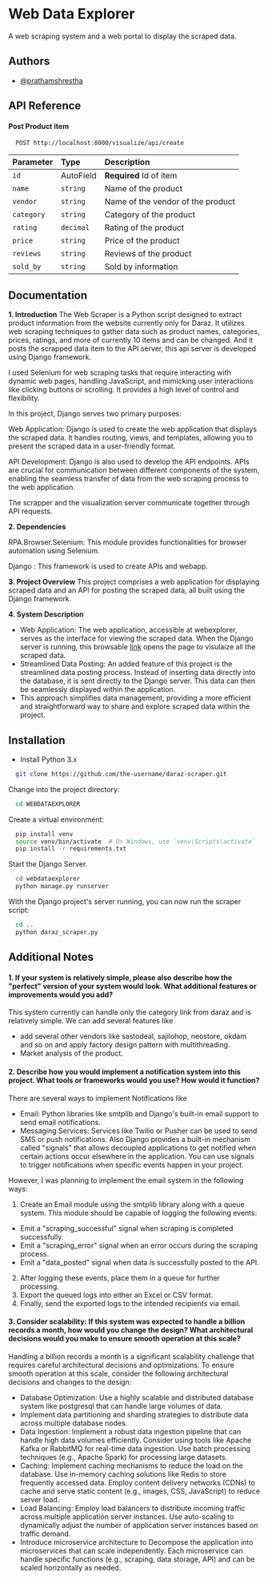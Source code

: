 
# Web Data Explorer

 A web scraping system and a web portal to display the scraped data. 


## Authors

- [@prathamshrestha](https://github.com/prathamshrestha)


## API Reference

#### Post Product item

```http
  POST http://localhost:8000/visualize/api/create
```

| Parameter | Type     | Description                       |
| :-------- | :------- | :-------------------------------- |
| `id`      | AutoField | **Required** Id of item  |
| `name`      | `string` |  Name of the product |
| `vendor`      | `string` |  Name of the vendor of the product |
| `category`      | `string` |  Category of the product |
| `rating`      | `decimal` |  Rating of the product |
| `price`      | `string` |  Price of the product |
| `reviews`      | `string` |  Reviews of the product |
| `sold_by`      | `string` |  Sold by information |



## Documentation

**1. Introduction** 
The Web Scraper is a Python script designed to extract product information from the website currently only for Daraz. It utilizes web scraping techniques to gather data such as product names, categories, prices, ratings, and more of currently 10 items and can be changed. And it posts the scrapped data item to the API server, this api server is developed using Django framework. 

I used Selenium for web scraping tasks that require interacting with dynamic web pages, handling JavaScript, and mimicking user interactions like clicking buttons or scrolling. It provides a high level of control and flexibility.

In this project, Django serves two primary purposes:

Web Application: Django is used to create the web application that displays the scraped data. It handles routing, views, and templates, allowing you to present the scraped data in a user-friendly format.

API Development: Django is also used to develop the API endpoints. APIs are crucial for communication between different components of the system, enabling the seamless transfer of data from the web scraping process to the web application.

The scrapper and the visualization server communicate together through API requests. 

**2. Dependencies**

RPA.Browser.Selenium: This module provides functionalities for browser automation using Selenium.

Django : This framework is used to create APIs and webapp.


**3. Project Overview**
This project comprises a web application for displaying scraped data and an API for posting the scraped data, all built using the Django framework.

**4. System Description**
- Web Application: The web application, accessible at webexplorer, serves as the interface for viewing the scraped data. When the Django server is running, this browsable [link](http://localhost:8000/scrape_data_list/) opens the page to visulaize all the scraped data.
- Streamlined Data Posting: An added feature of this project is the streamlined data posting process. Instead of inserting data directly into the database, it is sent directly to the Django server. This data can then be seamlessly displayed within the application. 
- This approach simplifies data management, providing a more efficient and straightforward way to share and explore scraped data within the project. 

## Installation

- Install Python 3.x

```bash
  git clone https://github.com/the-username/daraz-scraper.git
```
Change into the project directory:
```bash
  cd WEBDATAEXPLORER
```
Create a virtual environment:
```bash
  pip install venv
  source venv/bin/activate  # On Windows, use `venv\Scripts\activate`
  pip install -r requirements.txt
```
Start the Django Server.
```bash
  cd webdataexplorer
  python manage.py runserver
```
With the Django project's server running, you can now run the scraper script:
```bash
  cd ..
  python daraz_scraper.py
``` 


## Additional Notes

#### 1. If your system is relatively simple, please also describe how the "perfect" version of your system would look. What additional features or improvements would you add?

This system currently can handle only the category link from daraz and is relatively simple. We can add several features like 
- add several other vendors like sastodeal, sajilohop, neostore, okdam and so on and apply factory design pattern with multithreading.
- Market analysis of the product.

#### 2. Describe how you would implement a notification system into this project. What tools or frameworks would you use? How would it function?

There are several ways to implement Notifications like
- Email: Python libraries like smtplib and Django's built-in email support to send email notifications.
- Messaging Services: Services like Twilio or Pusher can be used to send SMS or push notifications.
Also Django provides a built-in mechanism called "signals" that allows decoupled applications to get notified when certain actions occur elsewhere in the application. You can use signals to trigger notifications when specific events happen in your project.

However, I was planning to implement the email system in the following ways:
1. Create an Email module using the smtplib library along with a queue system. This module should be capable of logging the following events:
- Emit a "scraping_successful" signal when scraping is completed successfully.
- Emit a "scraping_error" signal when an error occurs during the scraping process.
- Emit a "data_posted" signal when data is successfully posted to the API.
2. After logging these events, place them in a queue for further processing.
3. Export the queued logs into either an Excel or CSV format.
4. Finally, send the exported logs to the intended recipients via email.


#### 3. Consider scalability: If this system was expected to handle a billion records a month, how would you change the design? What architectural decisions would you make to ensure smooth operation at this scale?

Handling a billion records a month is a significant scalability challenge that requires careful architectural decisions and optimizations. To ensure smooth operation at this scale, consider the following architectural decisions and changes to the design:
- Database Optimization: Use a highly scalable and distributed database system like postgresql  that can handle large volumes of data.
- Implement data partitioning and sharding strategies to distribute data across multiple database nodes.
- Data Ingestion: Implement a robust data ingestion pipeline that can handle high data volumes efficiently. Consider using tools like Apache Kafka or RabbitMQ for real-time data ingestion. Use batch processing techniques (e.g., Apache Spark) for processing large datasets.
- Caching: Implement caching mechanisms to reduce the load on the database. Use in-memory caching solutions like Redis to store frequently accessed data. Employ content delivery networks (CDNs) to cache and serve static content (e.g., images, CSS, JavaScript) to reduce server load.
- Load Balancing: Employ load balancers to distribute incoming traffic across multiple application server instances. Use auto-scaling to dynamically adjust the number of application server instances based on traffic demand.
- Introduce microservice architecture to Decompose the application into microservices that can scale independently. Each microservice can handle specific functions (e.g., scraping, data storage, API) and can be scaled horizontally as needed.
